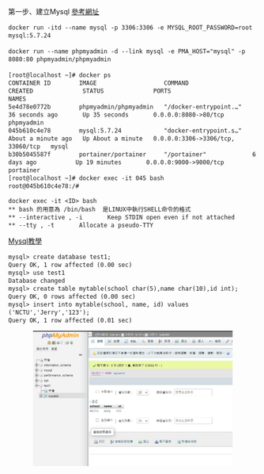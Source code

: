 
第一步、建立Mysql [參考網址](https://ithelp.ithome.com.tw/articles/10200754)

    docker run -itd --name mysql -p 3306:3306 -e MYSQL_ROOT_PASSWORD=root mysql:5.7.24

    docker run --name phpmyadmin -d --link mysql -e PMA_HOST="mysql" -p 8080:80 phpmyadmin/phpmyadmin

    [root@localhost ~]# docker ps
    CONTAINER ID        IMAGE                   COMMAND                  CREATED              STATUS              PORTS                               NAMES
    5e4d78e0772b        phpmyadmin/phpmyadmin   "/docker-entrypoint.…"   36 seconds ago       Up 35 seconds       0.0.0.0:8080->80/tcp                phpmyadmin
    045b610c4e78        mysql:5.7.24            "docker-entrypoint.s…"   About a minute ago   Up About a minute   0.0.0.0:3306->3306/tcp, 33060/tcp   mysql
    b30b5045587f        portainer/portainer     "/portainer"             6 days ago           Up 19 minutes       0.0.0.0:9000->9000/tcp              portainer
    [root@localhost ~]# docker exec -it 045 bash
    root@045b610c4e78:/#

```
docker exec -it <ID> bash
** bash 的用意為 /bin/bash  是LINUX中執行SHELL命令的格式
** --interactive , -i		Keep STDIN open even if not attached
** --tty , -t		Allocate a pseudo-TTY
```


[Mysql教學](https://jerrynest.io/mysql-tutorial/)

    mysql> create database test1;
    Query OK, 1 row affected (0.00 sec)
    mysql> use test1
    Database changed
    mysql> create table mytable(school char(5),name char(10),id int);
    Query OK, 0 rows affected (0.00 sec)
    mysql> insert into mytable(school, name, id) values ('NCTU','Jerry','123');
    Query OK, 1 row affected (0.01 sec)

<div  align="center">  
 <img src="https://github.com/TKTim/Docker-/blob/master/Picture/16.jpg" width = "80%" height = "80%" alt="01" align=center />
</div>



    

